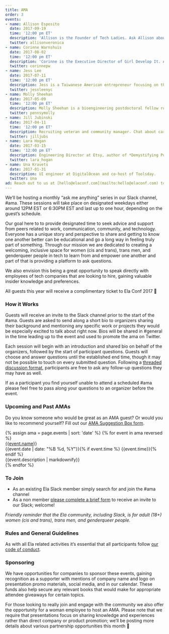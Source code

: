 ```yaml
---
title: AMA
order: 3
events:
- name: Allison Esposito
  date: 2017-09-19
  time: '12:00 pm ET'
  description: 'Allison is the Founder of Tech Ladies. Ask Allison about anything from how to turn your side hustle into a full-time business, bootstrapping a company, running an active community, diversity and inclusion and more!'
  twitter: allisonveronica
- name: Corinne Warnshuis
  date: 2017-08-02
  time: '12:00 pm ET'
  description: 'Corinne is the Executive Director of Girl Develop It. Ask Corinne about negotiating, fundraising, building community, finding your mission, and anything GDI-related!'
  twitter: corinnepw
- name: Jess Lee
  date: 2017-07-11
  time: '12:00 pm ET'
  description: Jess is a Taiwanese American entrepreneur focusing on the operational aspects of running The Practical Dev, in addition to writing code for dev.to.
  twitter: jessleenyc
- name: Molly Sheehan
  date: 2017-05-09
  time: '12:00 pm ET'
  description: Molly Sheehan is a bioengineering postdoctoral fellow running for US Congress.
  twitter: pennsymolly
- name: Jill Jubinski
  date: 2017-04-11
  time: '12:00 pm ET'
  description: Recruiting veteran and community manager. Chat about career growth and direction, salary negotiations, mentorships, and more.
  twitter: jilljubs
- name: Lara Hogan
  date: 2017-03-15
  time: '12:00 pm ET'
  description: Engineering Director at Etsy, author of *Demystifying Public Speaking* and *Designing for Performance*.
  twitter: lara_hogan
- name: Una Kravets
  date: 2017-01-31
  description: UI engineer at DigitalOcean and co-host of Toolsday.
  twitter: Una
ad: Reach out to us at [hello@elaconf.com](mailto:hello@elaconf.com) to secure an AMA sponsorship.
---
```


We’ll be hosting a monthly “ask me anything” series in our Slack channel, #ama. These sessions will take place on designated weekdays either around 12PM EST or 6:30PM EST and last up to one hour, depending on the guest’s schedule.

Our goal here to to provide designated time to seek advice and support from peers related to work, communication, community, and technology. Everyone has a unique story and perspective to share and getting to know one another better can be educational and go a long way in feeling truly part of something. Through our mission we are dedicated to creating a welcoming, inclusive space for women (cis and trans), trans men, and genderqueer people in tech to learn from and empower one another and part of that is providing a platform to ask questions.

We also envision this being a great opportunity to speak directly with employees of tech companies that are looking to hire, gaining valuable insider knowledge and preferences.

All guests this year will receive a complimentary ticket to Ela Conf 2017 🤗

### How it Works

Guests will receive an invite to the Slack channel prior to the start of the #ama. Guests are asked to send along a short bio to organizers sharing their background and mentioning any specific work or projects they would be especially excited to talk about right now. Bios will be shared in #general in the time leading up to the event and used to promote the ama on Twitter.

Each session will begin with an introduction and shared bio on behalf of the organizers, followed by the start of participant questions. Guests will choose and answer questions until the established end time, though it may not be possible to touch on every submitted question. Following a [threaded discussion format](https://slackhq.com/threaded-messaging-comes-to-slack-417ffba054bd#.t88f3budk), participants are free to ask any follow-up questions they may have as well.

If as a participant you find yourself unable to attend a scheduled #ama please feel free to pass along your questions to an organizer before the event.

### Upcoming and Past AMAs

Do you know someone who would be great as an AMA guest? Or would you like to recommend yourself? Fill out our [AMA Suggestion Box form](https://goo.gl/forms/i0QOjNupmO9e9hWA3).

<div class="events">
  {% assign ama = page.events | sort: 'date' %}
  {% for event in ama reversed %}
  <div class="event">
    <div style="background-image: url(/img/ama/{{event.name | slugify}}.jpg)" class="speaker-img-small event-img  hide-small"></div>
    <div class="event-details">
      <a href="https://twitter.com/{{event.twitter}}" class="speaker-name">{{event.name}}</a>
      <div class="speaker-date small">{{event.date | date: "%B %d, %Y"}}{% if event.time %} {{event.time}}{% endif %}</div>
      <div class="speaker-description">{{event.description | markdownify}}</div>
    </div>
  </div>
  {% endfor %}
</div>

### To Join

* As an existing Ela Slack member simply search for and join the #ama channel
* As a non member [please complete a brief form](https://docs.google.com/forms/d/e/1FAIpQLSctRXPSgQaXHkawUB2gP8NR0w41KsAbZit8AZr4q19swxQ50A/viewform) to receive an invite to our Slack; welcome!

*Friendly reminder that the Ela community, including Slack, is for adult (18+) women (cis and trans), trans men, and genderqueer people.*

### Rules and General Guidelines

As with all Ela related activities it’s essential that all participants follow [our code of conduct](http://elaconf.com/code-of-conduct).

### Sponsoring

We have opportunities for companies to sponsor these events, gaining recognition as a supporter with mentions of company name and logo on presentation promo materials, social media, and in our calendar. These funds also help secure any relevant books that would make for appropriate attendee giveaways for certain topics.

For those looking to really join and engage with the community we also offer the opportunity for a woman employee to host an AMA. Please note that we require that presentations focus on sharing knowledge and experiences rather than direct company or product promotion; we’ll be posting more details about various partnership opportunities this month 🎁
